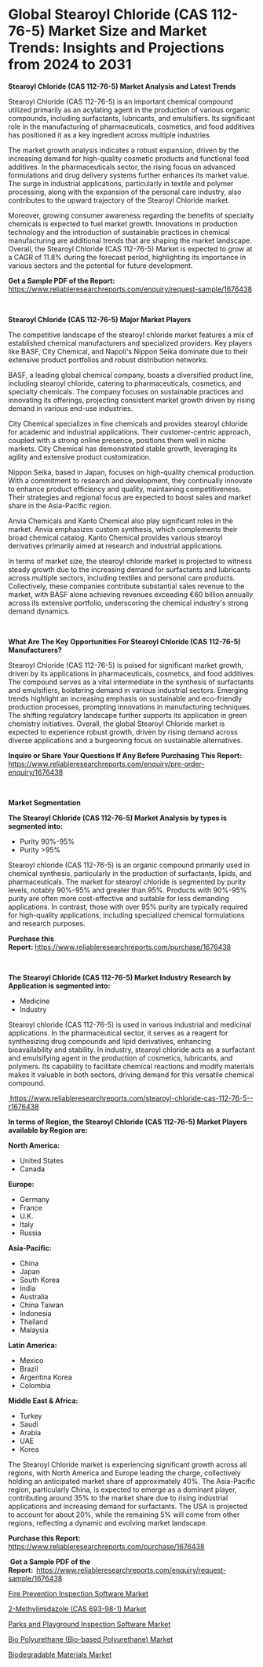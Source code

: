 <p><h1>Global Stearoyl Chloride (CAS 112-76-5) Market Size and Market Trends: Insights and Projections from 2024 to 2031</h1></p><p><strong>Stearoyl Chloride (CAS 112-76-5) Market Analysis and Latest Trends</strong></p>
<p><p>Stearoyl Chloride (CAS 112-76-5) is an important chemical compound utilized primarily as an acylating agent in the production of various organic compounds, including surfactants, lubricants, and emulsifiers. Its significant role in the manufacturing of pharmaceuticals, cosmetics, and food additives has positioned it as a key ingredient across multiple industries. </p><p>The market growth analysis indicates a robust expansion, driven by the increasing demand for high-quality cosmetic products and functional food additives. In the pharmaceuticals sector, the rising focus on advanced formulations and drug delivery systems further enhances its market value. The surge in industrial applications, particularly in textile and polymer processing, along with the expansion of the personal care industry, also contributes to the upward trajectory of the Stearoyl Chloride market.</p><p>Moreover, growing consumer awareness regarding the benefits of specialty chemicals is expected to fuel market growth. Innovations in production technology and the introduction of sustainable practices in chemical manufacturing are additional trends that are shaping the market landscape. Overall, the Stearoyl Chloride (CAS 112-76-5) Market is expected to grow at a CAGR of 11.8% during the forecast period, highlighting its importance in various sectors and the potential for future development.</p></p>
<p><strong>Get a Sample PDF of the Report:&nbsp;</strong> <a href="https://www.reliableresearchreports.com/enquiry/request-sample/1676438?utm_campaign=113&utm_medium=2&utm_source=Github&utm_content=ia&utm_term=27122024&utm_id=stearoyl-chloride-cas-112-76-5">https://www.reliableresearchreports.com/enquiry/request-sample/1676438</a></p>
<p>&nbsp;</p>
<p><strong>Stearoyl Chloride (CAS 112-76-5) Major Market Players</strong></p>
<p><p>The competitive landscape of the stearoyl chloride market features a mix of established chemical manufacturers and specialized providers. Key players like BASF, City Chemical, and Napoli's Nippon Seika dominate due to their extensive product portfolios and robust distribution networks.</p><p>BASF, a leading global chemical company, boasts a diversified product line, including stearoyl chloride, catering to pharmaceuticals, cosmetics, and specialty chemicals. The company focuses on sustainable practices and innovating its offerings, projecting consistent market growth driven by rising demand in various end-use industries.</p><p>City Chemical specializes in fine chemicals and provides stearoyl chloride for academic and industrial applications. Their customer-centric approach, coupled with a strong online presence, positions them well in niche markets. City Chemical has demonstrated stable growth, leveraging its agility and extensive product customization.</p><p>Nippon Seika, based in Japan, focuses on high-quality chemical production. With a commitment to research and development, they continually innovate to enhance product efficiency and quality, maintaining competitiveness. Their strategies and regional focus are expected to boost sales and market share in the Asia-Pacific region.</p><p>Anvia Chemicals and Kanto Chemical also play significant roles in the market. Anvia emphasizes custom synthesis, which complements their broad chemical catalog. Kanto Chemical provides various stearoyl derivatives primarily aimed at research and industrial applications.</p><p>In terms of market size, the stearoyl chloride market is projected to witness steady growth due to the increasing demand for surfactants and lubricants across multiple sectors, including textiles and personal care products. Collectively, these companies contribute substantial sales revenue to the market, with BASF alone achieving revenues exceeding €60 billion annually across its extensive portfolio, underscoring the chemical industry's strong demand dynamics.</p></p>
<p>&nbsp;</p>
<p><strong>What Are The Key Opportunities For Stearoyl Chloride (CAS 112-76-5) Manufacturers?</strong></p>
<p><p>Stearoyl Chloride (CAS 112-76-5) is poised for significant market growth, driven by its applications in pharmaceuticals, cosmetics, and food additives. The compound serves as a vital intermediate in the synthesis of surfactants and emulsifiers, bolstering demand in various industrial sectors. Emerging trends highlight an increasing emphasis on sustainable and eco-friendly production processes, prompting innovations in manufacturing techniques. The shifting regulatory landscape further supports its application in green chemistry initiatives. Overall, the global Stearoyl Chloride market is expected to experience robust growth, driven by rising demand across diverse applications and a burgeoning focus on sustainable alternatives.</p></p>
<p><strong>Inquire or Share Your Questions If Any Before Purchasing This Report:</strong> <a href="https://www.reliableresearchreports.com/enquiry/pre-order-enquiry/1676438?utm_campaign=113&utm_medium=2&utm_source=Github&utm_content=ia&utm_term=27122024&utm_id=stearoyl-chloride-cas-112-76-5">https://www.reliableresearchreports.com/enquiry/pre-order-enquiry/1676438</a></p>
<p>&nbsp;</p>
<p><strong>Market Segmentation</strong></p>
<p><strong>The Stearoyl Chloride (CAS 112-76-5) Market Analysis by types is segmented into:</strong></p>
<p><ul><li>Purity 90%-95%</li><li>Purity >95%</li></ul></p>
<p><p>Stearoyl chloride (CAS 112-76-5) is an organic compound primarily used in chemical synthesis, particularly in the production of surfactants, lipids, and pharmaceuticals. The market for stearoyl chloride is segmented by purity levels, notably 90%-95% and greater than 95%. Products with 90%-95% purity are often more cost-effective and suitable for less demanding applications. In contrast, those with over 95% purity are typically required for high-quality applications, including specialized chemical formulations and research purposes.</p></p>
<p><strong>Purchase this Report:&nbsp;</strong><a href="https://www.reliableresearchreports.com/purchase/1676438?utm_campaign=113&utm_medium=2&utm_source=Github&utm_content=ia&utm_term=27122024&utm_id=stearoyl-chloride-cas-112-76-5">https://www.reliableresearchreports.com/purchase/1676438</a></p>
<p>&nbsp;</p>
<p><strong>The Stearoyl Chloride (CAS 112-76-5) Market Industry Research by Application is segmented into:</strong></p>
<p><ul><li>Medicine</li><li>Industry</li></ul></p>
<p><p>Stearoyl chloride (CAS 112-76-5) is used in various industrial and medicinal applications. In the pharmaceutical sector, it serves as a reagent for synthesizing drug compounds and lipid derivatives, enhancing bioavailability and stability. In industry, stearoyl chloride acts as a surfactant and emulsifying agent in the production of cosmetics, lubricants, and polymers. Its capability to facilitate chemical reactions and modify materials makes it valuable in both sectors, driving demand for this versatile chemical compound.</p></p>
<p><a href="https://www.reliableresearchreports.com/stearoyl-chloride-cas-112-76-5--r1676438?utm_campaign=113&utm_medium=2&utm_source=Github&utm_content=ia&utm_term=27122024&utm_id=stearoyl-chloride-cas-112-76-5">&nbsp;https://www.reliableresearchreports.com/stearoyl-chloride-cas-112-76-5--r1676438</a></p>
<p><strong>In terms of Region, the Stearoyl Chloride (CAS 112-76-5) Market Players available by Region are:</strong></p>
<p>
    <p> <strong> North America: </strong>
        <ul>
            <li>United States</li>
            <li>Canada</li>
        </ul>
        </p> 
    <p> <strong> Europe: </strong>
        <ul>
            <li>Germany</li>
            <li>France</li>
            <li>U.K.</li>
            <li>Italy</li>
            <li>Russia</li>
        </ul>
        </p> 
    <p> <strong> Asia-Pacific: </strong>
        <ul>
            <li>China</li>
            <li>Japan</li>
            <li>South Korea</li>
            <li>India</li>
            <li>Australia</li>
            <li>China Taiwan</li>
            <li>Indonesia</li>
            <li>Thailand</li>
            <li>Malaysia</li>
        </ul>
        </p> 
    <p> <strong> Latin America: </strong>
        <ul>
            <li>Mexico</li>
            <li>Brazil</li>
            <li>Argentina Korea</li>
            <li>Colombia</li>
        </ul>
        </p> 
    <p> <strong> Middle East & Africa: </strong>
        <ul>
            <li>Turkey</li>
            <li>Saudi</li>
            <li>Arabia</li>
            <li>UAE</li>
            <li>Korea</li>
        </ul>
    </p>
    </p>
<p><p>The Stearoyl Chloride market is experiencing significant growth across all regions, with North America and Europe leading the charge, collectively holding an anticipated market share of approximately 40%. The Asia-Pacific region, particularly China, is expected to emerge as a dominant player, contributing around 35% to the market share due to rising industrial applications and increasing demand for surfactants. The USA is projected to account for about 20%, while the remaining 5% will come from other regions, reflecting a dynamic and evolving market landscape.</p></p>
<p><strong>Purchase this Report: </strong><a href="https://www.reliableresearchreports.com/purchase/1676438?utm_campaign=113&utm_medium=2&utm_source=Github&utm_content=ia&utm_term=27122024&utm_id=stearoyl-chloride-cas-112-76-5">https://www.reliableresearchreports.com/purchase/1676438</a></p>
<p>&nbsp;<strong>Get a Sample PDF of the Report:&nbsp;&nbsp;</strong><a href="https://www.reliableresearchreports.com/enquiry/request-sample/1676438?utm_campaign=113&utm_medium=2&utm_source=Github&utm_content=ia&utm_term=27122024&utm_id=stearoyl-chloride-cas-112-76-5">https://www.reliableresearchreports.com/enquiry/request-sample/1676438</a></p>
<p><strong></strong></p>
<p><p><a href="https://github.com/SamiaChowdhury801/Market-Research-Report-List-1/blob/main/fire-prevention-inspection-software-market.md?utm_campaign=113&utm_medium=2&utm_source=Github&utm_content=ia&utm_term=27122024&utm_id=stearoyl-chloride-cas-112-76-5">Fire Prevention Inspection Software Market</a></p><p><a href="https://github.com/lehumiston1971679/Market-Research-Report-List-1/blob/main/2-methylimidazole-cas-693-98-1-market.md?utm_campaign=113&utm_medium=2&utm_source=Github&utm_content=ia&utm_term=27122024&utm_id=stearoyl-chloride-cas-112-76-5">2-Methylimidazole (CAS 693-98-1) Market</a></p><p><a href="https://github.com/LilianFaulkner65/Market-Research-Report-List-1/blob/main/parks-and-playground-inspection-software-market.md?utm_campaign=113&utm_medium=2&utm_source=Github&utm_content=ia&utm_term=27122024&utm_id=stearoyl-chloride-cas-112-76-5">Parks and Playground Inspection Software Market</a></p><p><a href="https://github.com/locarol73/Market-Research-Report-List-1/blob/main/bio-polyurethane-bio-based-polyurethane-market.md?utm_campaign=113&utm_medium=2&utm_source=Github&utm_content=ia&utm_term=27122024&utm_id=stearoyl-chloride-cas-112-76-5">Bio Polyurethane (Bio-based Polyurethane) Market</a></p><p><a href="https://github.com/rileymgdorcas/Market-Research-Report-List-1/blob/main/biodegradable-materials-market.md?utm_campaign=113&utm_medium=2&utm_source=Github&utm_content=ia&utm_term=27122024&utm_id=stearoyl-chloride-cas-112-76-5">Biodegradable Materials Market</a></p></p>